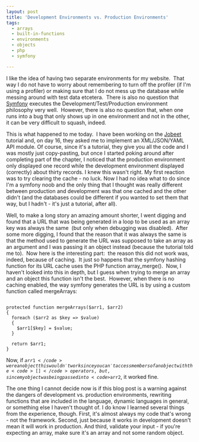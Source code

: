 ```yaml
---
layout: post
title: 'Development Environments vs. Production Environments'
tags:
  - arrays
  - built-in-functions
  - environments
  - objects
  - php
  - symfony

---
```


I like the idea of having two separate environments for my website.  That way I do not have to worry about remembering to turn off the profiler (if I'm using a profiler) or making sure that I do not mess up the database while messing around with test data etcetera.  There is also no question that <a href="http://symfony-project.org">Symfony</a> executes the Development/Test/Production environment philosophy very well.  However, there is also no question that, when one runs into a bug that only shows up in one environment and not in the other, it can be very difficult to squash, indeed.

This is what happened to me today.  I have been working on the <a href="http://www.symfony-project.org/jobeet/1_2/Propel/en/">Jobeet</a> tutorial and, on day 16, they asked me to implement an XML/JSON/YAML API module.  Of course, since it's a tutorial, they give you all the code and I was mostly just copy-pasting, but once I started poking around after completing part of the chapter, I noticed that the production environment only displayed one record while the development environment displayed (correctly) about thirty records.  I knew this wasn't right.  My first reaction was to try clearing the cache - no luck.  Now I had no idea what to do since I'm a symfony noob and the only thing that I thought was really different between production and development was that one cached and the other didn't (and the databases could be different if you wanted to set them that way, but I hadn't - it's just a tutorial, after all).

Well, to make a long story an amazing amount shorter, I went digging and found that a URL that was being generated in a loop to be used as an array key was always the same  (but only when debugging was disabled).  After some more digging, I found that the reason that it was always the same is that the method used to generate the URL was supposed to take an array as an argument and I was passing it an object instead (because the tutorial told me to).  Now here is the interesting part:  the reason this did not work was, indeed, because of caching.  It just so happens that the symfony hashing function for its URL cache uses the PHP function array_merge().  Now, I haven't looked into this in depth, but I guess when trying to merge an array and an object this function isn't the best.  However, when there is no caching enabled, the way symfony generates the URL is by using a custom function called mergeArrays:
<pre><code>
protected function mergeArrays($arr1, $arr2)
{
  foreach ($arr2 as $key =&gt; $value)
  {
    $arr1[$key] = $value;
  }

  return $arr1;
}
</code></pre>
Now, if <code>$arr1</code> were an object this wouldn't work since you can't access members of an object with the <code>[]</code> operators, but, since my object was being passed into <code>$arr2</code>, it worked fine.

The one thing I cannot decide now is if this blog post is a warning against the dangers of development vs. production environments, rewriting functions that are included in the language, dynamic languages in general, or something else I haven't thought of.  I do know I learned several things from the experience, though.  First, it's almost always my code that's wrong - not the framework.  Second, just because it works in development doesn't mean it will work in production.  And third, validate your input - if you're expecting an array, make sure it's an array and not some random object.
